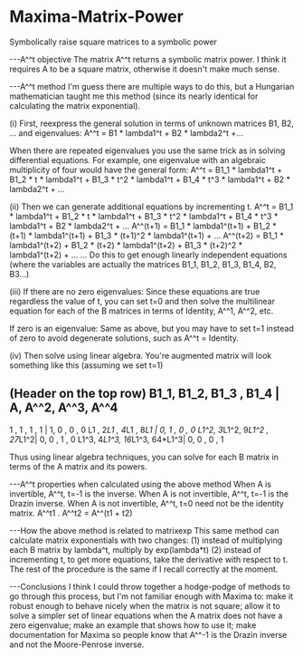Maxima-Matrix-Power
===================

Symbolically raise square matrices to a symbolic power


---A^^t objective
The matrix A^^t returns a symbolic matrix power. I think it requires A to be a square matrix, otherwise it doesn't make much sense.

---A^^t method
I'm guess there are multiple ways to do this, but a Hungarian mathematician taught me this method (since its nearly identical for calculating the matrix exponential).

(i) First, reexpress the general solution in terms of unknown matrices B1, B2, ... and eigenvalues:
A^^t = B1 * lambda1^t + B2 * lambda2^t +...

When there are repeated eigenvalues you use the same trick as in solving differential equations. For example, one eigenvalue with an algebraic multiplicity of four would have the general form:
A^^t = B1_1 * lambda1^t + B1_2 * t * lambda1^t + B1_3 * t^2 * lambda1^t + B1_4 * t^3 * lambda1^t + B2 * lambda2^t + ...

(ii) Then we can generate additional equations by incrementing t.
A^^t = B1_1 * lambda1^t + B1_2 * t * lambda1^t + B1_3 * t^2 * lambda1^t + B1_4 * t^3 * lambda1^t + B2 * lambda2^t + ...
A^^(t+1) = B1_1 * lambda1^(t+1) + B1_2 * (t+1) * lambda1^(t+1) + B1_3 * (t+1)^2 * lambda1^(t+1) + ...
A^^(t+2) = B1_1 * lambda1^(t+2) + B1_2 * (t+2) * lambda1^(t+2) + B1_3 * (t+2)^2 * lambda1^(t+2) + ...
...
Do this to get enough linearly independent equations (where the variables are actually the matrices B1_1, B1_2, B1_3, B1_4, B2, B3...)

(iii) If there are no zero eigenvalues:
Since these equations are true regardless the value of t, you can set t=0 and then solve the multilinear equation for each of the B matrices in terms of Identity, A^^1, A^^2, etc.

If zero is an eigenvalue:
Same as above, but you may have to set t=1 instead of zero to avoid degenerate solutions, such as A^^t = Identity.

(iv) Then solve using linear algebra. You're augmented matrix will look something like this (assuming we set t=1)

(Header on the top row)
B1_1,   B1_2,   B1_3 ,  B1_4  | A, A^^2, A^^3, A^^4
----------------------------------------------------
  1 ,     1 ,    1   ,   1    | 1,   0 ,   0 ,   0
 L1 ,  2*L1 ,  4*L1  , 8*L1   | 0,   1 ,   0 ,   0
L1^2, 3*L1^2, 9*L1^2 , 27*L1^2| 0,   0 ,   1 ,   0
L1^3, 4*L1^3, 16*L1^3, 64*L1^3| 0,   0 ,   0 ,   1 

Thus using linear algebra techniques, you can solve for each B matrix in terms of the A matrix and its powers.

---A^^t properties when calculated using the above method
When A is invertible, A^^t, t=-1 is the inverse.
When A is not invertible, A^^t, t=-1 is the Drazin inverse.
When A is not invertible, A^^t, t=0 need not be the identity matrix.
A^^t1 . A^^t2 = A^^(t1 + t2)

---How the above method is related to matrixexp
This same method can calculate matrix exponentials with two changes:
(1) instead of multiplying each B matrix by lambda^t, multiply by exp(lambda*t)
(2) instead of incrementing t, to get more equations, take the derivative with respect to t.
The rest of the procedure is the same if I recall correctly at the moment.

---Conclusions
I think I could throw together a hodge-podge of methods to go through this process, but I'm not familiar enough with Maxima to: make it robust enough to behave nicely when the matrix is not square; allow it to solve a simpler set of linear equations when the A matrix does not have a zero eigenvalue; make an example that shows how to use it; make documentation for Maxima so people know that A^^-1 is the Drazin inverse and not the Moore-Penrose inverse.
